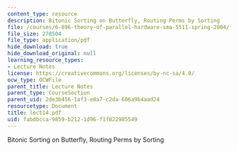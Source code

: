 ```yaml
---
content_type: resource
description: Bitonic Sorting on Butterfly, Routing Perms by Sorting
file: /courses/6-896-theory-of-parallel-hardware-sma-5511-spring-2004/fabdbcca9859b2121d96f1f822985549_lect14.pdf
file_size: 278504
file_type: application/pdf
hide_download: true
hide_download_original: null
learning_resource_types:
- Lecture Notes
license: https://creativecommons.org/licenses/by-nc-sa/4.0/
ocw_type: OCWFile
parent_title: Lecture Notes
parent_type: CourseSection
parent_uid: 2de3b456-1af3-e8a7-c2da-606a9b4aad24
resourcetype: Document
title: lect14.pdf
uid: fabdbcca-9859-b212-1d96-f1f822985549
---
```

Bitonic Sorting on Butterfly, Routing Perms by Sorting